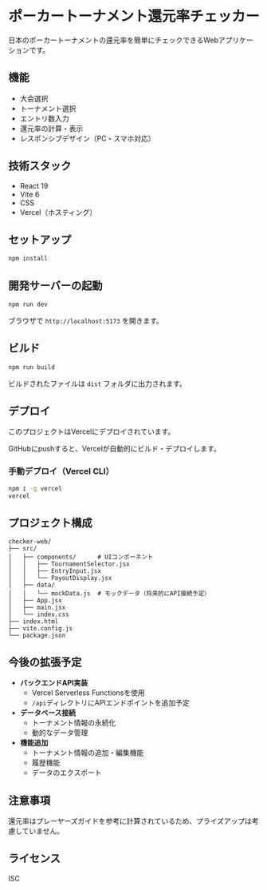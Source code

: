 # ポーカートーナメント還元率チェッカー

日本のポーカートーナメントの還元率を簡単にチェックできるWebアプリケーションです。

## 機能

- 大会選択
- トーナメント選択
- エントリ数入力
- 還元率の計算・表示
- レスポンシブデザイン（PC・スマホ対応）

## 技術スタック

- React 19
- Vite 6
- CSS
- Vercel（ホスティング）

## セットアップ

```bash
npm install
```

## 開発サーバーの起動

```bash
npm run dev
```

ブラウザで `http://localhost:5173` を開きます。

## ビルド

```bash
npm run build
```

ビルドされたファイルは `dist` フォルダに出力されます。

## デプロイ

このプロジェクトはVercelにデプロイされています。

GitHubにpushすると、Vercelが自動的にビルド・デプロイします。

### 手動デプロイ（Vercel CLI）

```bash
npm i -g vercel
vercel
```

## プロジェクト構成

```
checker-web/
├── src/
│   ├── components/      # UIコンポーネント
│   │   ├── TournamentSelector.jsx
│   │   ├── EntryInput.jsx
│   │   └── PayoutDisplay.jsx
│   ├── data/
│   │   └── mockData.js  # モックデータ（将来的にAPI接続予定）
│   ├── App.jsx
│   ├── main.jsx
│   └── index.css
├── index.html
├── vite.config.js
└── package.json
```

## 今後の拡張予定

- **バックエンドAPI実装**
  - Vercel Serverless Functionsを使用
  - `/api`ディレクトリにAPIエンドポイントを追加予定
- **データベース接続**
  - トーナメント情報の永続化
  - 動的なデータ管理
- **機能追加**
  - トーナメント情報の追加・編集機能
  - 履歴機能
  - データのエクスポート

## 注意事項

還元率はプレーヤーズガイドを参考に計算されているため、プライズアップは考慮していません。

## ライセンス

ISC
